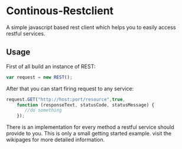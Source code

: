 # Continous-Restclient

A simple javascript based rest client which helps you to easily access restful services.

## Usage

First of all build an instance of REST:

```javascript
var request = new REST();
```

After that you can start firing request to any service:

```javascript
request.GET("http://host:port/resource",true,
    function (responseText, statusCode, statusMessage) {  
       //do something 
    });
```

There is an implementation for every method a restful service should provide to you.
This is only a small getting started example. visit the wikipages for more detailed information.

